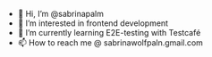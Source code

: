 - 👋 Hi, I’m @sabrinapalm
- 👀 I’m interested in frontend development
- 🌱 I’m currently learning E2E-testing with Testcafé
- 📫 How to reach me @ sabrinawolfpaln.gmail.com

<!---
sabrinapalm/sabrinapalm is a ✨ special ✨ repository because its `README.md` (this file) appears on your GitHub profile.
You can click the Preview link to take a look at your changes.
--->
